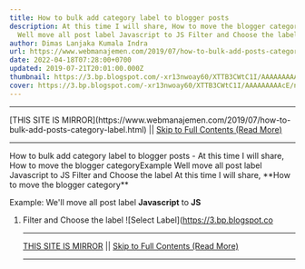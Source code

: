 ```yaml
---
title: How to bulk add category label to blogger posts
description: At this time I will share, How to move the blogger categoryExample
  Well move all post label Javascript to JS Filter and Choose the label
author: Dimas Lanjaka Kumala Indra
url: https://www.webmanajemen.com/2019/07/how-to-bulk-add-posts-category-label.html
date: 2022-04-18T07:28:00+0700
updated: 2019-07-21T20:01:00.000Z
thumbnail: https://3.bp.blogspot.com/-xr13nwoay60/XTTB3CWtC1I/AAAAAAAAAcE/nrHcc8rWjm8kit-VSE7gcqimjMOreeUHgCLcBGAs/s1600/Screenshot_2.png
cover: https://3.bp.blogspot.com/-xr13nwoay60/XTTB3CWtC1I/AAAAAAAAAcE/nrHcc8rWjm8kit-VSE7gcqimjMOreeUHgCLcBGAs/s1600/Screenshot_2.png
---
```


<hr/> [THIS SITE IS MIRROR](https://www.webmanajemen.com/2019/07/how-to-bulk-add-posts-category-label.html) || <a href="https://www.webmanajemen.com/2019/07/how-to-bulk-add-posts-category-label.html" rel="follow" class="button" id="read-more">Skip to Full Contents (Read More)</a> <hr/> How to bulk add category label to blogger posts - At this time I will share, How to move the blogger categoryExample Well move all post label Javascript to JS Filter and Choose the label At this time I will share, **How to move the blogger category**  

Example: We'll move all post label **Javascript** to **JS**

1.  Filter and Choose the label ![Select Label](https://3.bp.blogspot.co <hr/> [THIS SITE IS MIRROR](https://www.webmanajemen.com/2019/07/how-to-bulk-add-posts-category-label.html) || <a href="https://www.webmanajemen.com/2019/07/how-to-bulk-add-posts-category-label.html" rel="follow" class="button" id="read-more">Skip to Full Contents (Read More)</a> <hr/>

<script>
    if (location.host.includes('dimaslanjaka12')) {
      location.replace('https://www.webmanajemen.com/2019/07/how-to-bulk-add-posts-category-label.html');
    }
  </script>